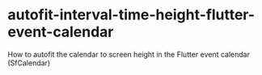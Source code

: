 # autofit-interval-time-height-flutter-event-calendar
How to autofit the calendar to screen height in the Flutter event calendar (SfCalendar)
